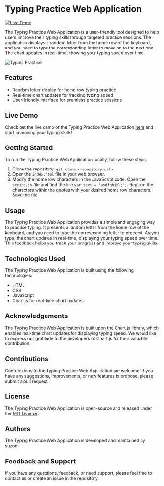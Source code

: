 # Typing Practice Web Application

[![Live Demo](https://img.shields.io/badge/Live%20Demo-Click%20Here-brightgreen)](https://samsprojectsdemot2twns.on.drv.tw/practice%20typing/)

The Typing Practice Web Application is a user-friendly tool designed to help users improve their typing skills through targeted practice sessions. The application displays a random letter from the home row of the keyboard, and you need to type the corresponding letter to move on to the next one. The chart updates in real-time, showing your typing speed over time.

![Typing Practice](https://drive.google.com/uc?export=view&id=1c8y_iX7e3gg5V38EMYKTtK2eX0Iv5zsy)

## Features

- Random letter display for home row typing practice
- Real-time chart updates for tracking typing speed
- User-friendly interface for seamless practice sessions

## Live Demo

Check out the live demo of the Typing Practice Web Application [here](https://samsprojectsdemot2twns.on.drv.tw/practice%20typing/) and start improving your typing skills!

## Getting Started

To run the Typing Practice Web Application locally, follow these steps:

1. Clone the repository: `git clone <repository-url>`
2. Open the `index.html` file in your web browser.
3. Modify the home row characters in the JavaScript code. Open the `script.js` file and find the line `var text = "asdfghjkl;";`. Replace the characters within the quotes with your desired home row characters. Save the file.

## Usage

The Typing Practice Web Application provides a simple and engaging way to practice typing. It presents a random letter from the home row of the keyboard, and you need to type the corresponding letter to proceed. As you type, the chart updates in real-time, displaying your typing speed over time. This feedback helps you track your progress and improve your typing skills.

## Technologies Used

The Typing Practice Web Application is built using the following technologies:

- HTML
- CSS
- JavaScript
- Chart.js for real-time chart updates

## Acknowledgements

The Typing Practice Web Application is built upon the Chart.js library, which enables real-time chart updates for displaying typing speed. We would like to express our gratitude to the developers of Chart.js for their valuable contribution.

## Contributions

Contributions to the Typing Practice Web Application are welcome! If you have any suggestions, improvements, or new features to propose, please submit a pull request.

## License

The Typing Practice Web Application is open-source and released under the [MIT License](LICENSE).

## Authors

The Typing Practice Web Application is developed and maintained by suzon.

## Feedback and Support

If you have any questions, feedback, or need support, please feel free to contact us or create an issue in the repository.
